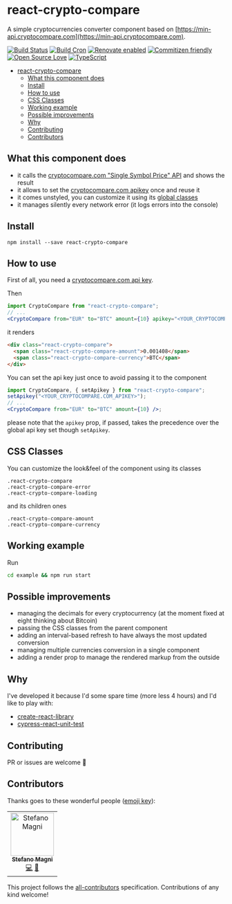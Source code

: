 # react-crypto-compare

A simple cryptocurrencies converter component based on
[https://min-api.cryptocompare.com](https://min-api.cryptocompare.com).

[![Build Status](https://travis-ci.com/NoriSte/react-crypto-compare.svg?branch=master)](https://travis-ci.com/NoriSte/react-crypto-compare)
[![Build Cron](https://img.shields.io/badge/build%20cron-weekly-44cc11.svg)](https://travis-ci.com/NoriSte/react-crypto-compare)
[![Renovate enabled](https://img.shields.io/badge/renovate-enabled-brightgreen.svg)](https://renovatebot.com/)
[![Commitizen friendly](https://img.shields.io/badge/commitizen-friendly-brightgreen.svg)](http://commitizen.github.io/cz-cli/)
[![Open Source
Love](https://badges.frapsoft.com/os/mit/mit.svg?v=102)](https://github.com/ellerbrock/open-source-badge/)
[![TypeScript](https://badges.frapsoft.com/typescript/love/typescript.svg?v=101)](https://github.com/ellerbrock/typescript-badges/)

- [react-crypto-compare](#react-crypto-compare)
  - [What this component does](#what-this-component-does)
  - [Install](#install)
  - [How to use](#how-to-use)
  - [CSS Classes](#css-classes)
  - [Working example](#working-example)
  - [Possible improvements](#possible-improvements)
  - [Why](#why)
  - [Contributing](#contributing)
  - [Contributors](#contributors)

## What this component does

- it calls the [cryptocompare.com "Single Symbol Price"
  API](https://min-api.cryptocompare.com/documentation?key=Price&cat=SingleSymbolPriceEndpoint) and
  shows the result
- it allows to set the [cryptocompare.com apikey](https://www.cryptocompare.com/cryptopian/api-keys) once and reuse it
- it comes unstyled, you can customize it using its [global classes](#css-classes)
- it manages silently every network error (it logs errors into the console)

## Install

`npm install --save react-crypto-compare`

## How to use

First of all, you need a [cryptocompare.com api
key](https://www.cryptocompare.com/cryptopian/api-keys).

Then

```jsx
import CryptoCompare from "react-crypto-compare";
// ...
<CryptoCompare from="EUR" to="BTC" amount={10} apikey="<YOUR_CRYPTOCOMPARE.COM_APIKEY>" />;
```

it renders

```html
<div class="react-crypto-compare">
  <span class="react-crypto-compare-amount">0.001408</span>
  <span class="react-crypto-compare-currency">BTC</span>
</div>
```

You can set the api key just once to avoid passing it to the component

```jsx
import CryptoCompare, { setApikey } from "react-crypto-compare";
setApikey("<YOUR_CRYPTOCOMPARE.COM_APIKEY>");
// ...
<CryptoCompare from="EUR" to="BTC" amount={10} />;
```

please note that the `apikey` prop, if passed, takes the precedence over the global api key set
though `setApikey`.

## CSS Classes

You can customize the look&feel of the component using its classes

```
.react-crypto-compare
.react-crypto-compare-error
.react-crypto-compare-loading
```

and its children ones

```
.react-crypto-compare-amount
.react-crypto-compare-currency
```

## Working example

Run

```bash
cd example && npm run start
```

## Possible improvements

- managing the decimals for every cryptocurrency (at the moment fixed at eight thinking about Bitcoin)
- passing the CSS classes from the parent component
- adding an interval-based refresh to have always the most updated conversion
- managing multiple currencies conversion in a single component
- adding a render prop to manage the rendered markup from the outside

## Why

I've developed it because I'd some spare time (more less 4 hours) and I'd like to play with:

- [create-react-library](https://www.npmjs.com/package/create-react-library)
- [cypress-react-unit-test](https://github.com/bahmutov/cypress-react-unit-test)

## Contributing

PR or issues are welcome 👋

## Contributors

Thanks goes to these wonderful people ([emoji key](https://allcontributors.org/docs/en/emoji-key)):

<!-- ALL-CONTRIBUTORS-LIST:START - Do not remove or modify this section -->
<!-- prettier-ignore -->
<table><tr><td align="center"><a href="https://twitter.com/NoriSte"><img src="https://avatars0.githubusercontent.com/u/173663?v=4" width="100px;" alt="Stefano Magni"/><br /><sub><b>Stefano Magni</b></sub></a><br /><a href="https://github.com/NoriSte/react-crypto-compare/commits?author=NoriSte" title="Code">💻</a> <a href="https://github.com/NoriSte/react-crypto-compare/commits?author=NoriSte" title="Documentation">📖</a></td></tr></table>

<!-- ALL-CONTRIBUTORS-LIST:END -->

This project follows the [all-contributors](https://github.com/all-contributors/all-contributors) specification. Contributions of any kind welcome!
